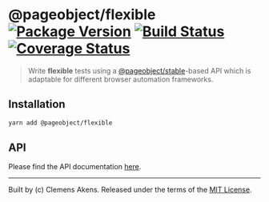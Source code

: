 # @pageobject/flexible [![Package Version][badge-npm-image]][badge-npm-link] [![Build Status][badge-travis-image]][badge-travis-link] [![Coverage Status][badge-coveralls-image]][badge-coveralls-link]

> Write **flexible** tests using a [@pageobject/stable][internal-readme-stable]-based API which is adaptable for different browser automation frameworks.

## Installation

```sh
yarn add @pageobject/flexible
```

## API

Please find the API documentation [here][internal-api-flexible].

---

Built by (c) Clemens Akens. Released under the terms of the [MIT License][internal-license].

[badge-coveralls-image]: https://coveralls.io/repos/github/clebert/pageobject/badge.svg?branch=master
[badge-coveralls-link]: https://coveralls.io/github/clebert/pageobject?branch=master
[badge-npm-image]: https://img.shields.io/npm/v/@pageobject/flexible.svg
[badge-npm-link]: https://yarnpkg.com/en/package/@pageobject/flexible
[badge-travis-image]: https://travis-ci.org/clebert/pageobject.svg?branch=master
[badge-travis-link]: https://travis-ci.org/clebert/pageobject
[internal-api-flexible]: https://pageobject.js.org/api/flexible/
[internal-license]: https://github.com/clebert/pageobject/blob/master/LICENSE
[internal-readme-stable]: https://github.com/clebert/pageobject/tree/master/@pageobject/stable/README.md
